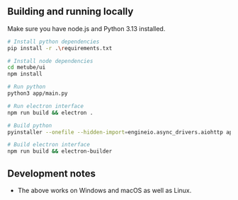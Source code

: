 ## Building and running locally

Make sure you have node.js and Python 3.13 installed.

```bash
# Install python dependencies
pip install -r .\requirements.txt

# Install node dependencies
cd metube/ui
npm install
```

```bash
# Run python
python3 app/main.py

# Run electron interface
npm run build && electron .
```

```bash
# Build python
pyinstaller --onefile --hidden-import=engineio.async_drivers.aiohttp app/main.py

# Build electron interface
npm run build && electron-builder
```

## Development notes

* The above works on Windows and macOS as well as Linux.
